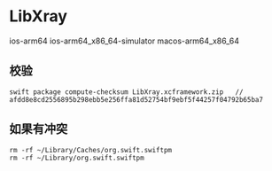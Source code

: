 # LibXray
ios-arm64 ios-arm64_x86_64-simulator macos-arm64_x86_64

## 校验
```shell
swift package compute-checksum LibXray.xcframework.zip   // afdd8e8cd2556895b298ebb5e256ffa81d52754bf9ebf5f44257f04792b65ba7
```

## 如果有冲突
```shell
rm -rf ~/Library/Caches/org.swift.swiftpm
rm -rf ~/Library/org.swift.swiftpm
```
